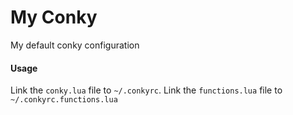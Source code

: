 # My Conky

My default conky configuration

#### Usage

Link the `conky.lua` file to `~/.conkyrc`.
Link the `functions.lua` file to `~/.conkyrc.functions.lua`  
